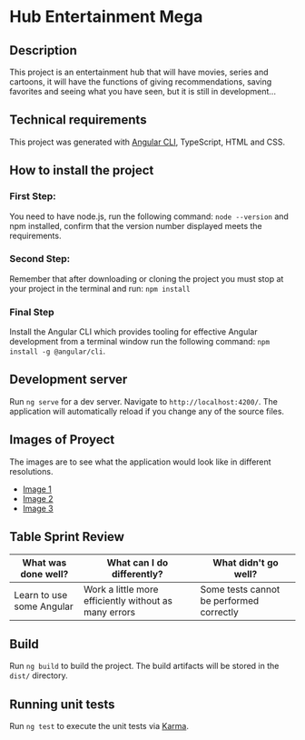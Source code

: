 # Hub Entertainment Mega


## Description

This project is an entertainment hub that will have movies, series and cartoons, it will have the functions of giving recommendations, saving favorites and seeing what you have seen, but it is still in development...

## Technical requirements

This project was generated with [Angular CLI](https://github.com/angular/angular-cli), TypeScript, HTML and CSS.

## How to install the project

### First Step: 

You need to have node.js, run the following command: `node --version` and npm installed, confirm that the version number displayed meets the requirements.

### Second Step: 
Remember that after downloading or cloning the project you must stop at your project in the terminal and run: `npm install`

### Final Step 

Install the Angular CLI which provides tooling for effective Angular development from a terminal window run the following command: `npm install -g @angular/cli`.

## Development server

Run `ng serve` for a dev server. Navigate to `http://localhost:4200/`. The application will automatically reload if you change any of the source files.


## Images of Proyect

The images are to see what the application would look like in different resolutions.
- [Image 1](/public/image_1.png)
- [Image 2](/public/image_2.png)
- [Image 3](/public/image_3.png)

## Table Sprint Review

| What was done well? | What can I do differently? | What didn't go well? |
------------------|----------------------------|-----------------------
| Learn to use some Angular | Work a little more efficiently without as many errors | Some tests cannot be performed correctly |

## Build

Run `ng build` to build the project. The build artifacts will be stored in the `dist/` directory.

## Running unit tests

Run `ng test` to execute the unit tests via [Karma](https://karma-runner.github.io).
